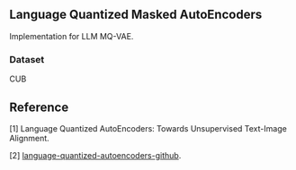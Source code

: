 ## Language Quantized Masked AutoEncoders

Implementation for LLM MQ-VAE. 

### Dataset 
CUB



## Reference

[1] Language Quantized AutoEncoders: Towards Unsupervised Text-Image Alignment.

[2] [language-quantized-autoencoders-github](https://github.com/lhao499/language-quantized-autoencoders/tree/main).

